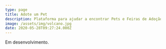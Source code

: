 ```yaml
---
type: page
title: Adote um Pet
description: Plataforma para ajudar a encontrar Pets e Feiras de Adoção.
image: /assets/img/volcano.jpg
date: 2020-05-28T09:27:24.000Z
---
```


Em desenvolvimento.
